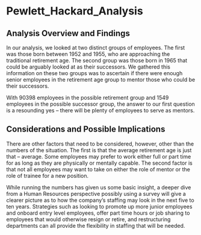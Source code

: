 # Pewlett_Hackard_Analysis

## Analysis Overview and Findings

In our analysis, we looked at two distinct groups of employees. The first was those born between 1952 and 1955, who are approaching the traditional retirement age. The second group was those born in 1965 that could be arguably looked at as their successors. We gathered this information on these two groups was to ascertain if there were enough senior employees in the retirement age group to mentor those who could be their successors. 

With 90398 employees in the possible retirement group and 1549 employees in the possible successor group, the answer to our first question is a resounding yes – there will be plenty of employees to serve as mentors. 

## Considerations and Possible Implications

There are other factors that need to be considered, however, other than the numbers of the situation. The first is that the average retirement age is just that – average. Some employees may prefer to work either full or part time for as long as they are physically or mentally capable. The second factor is that not all employees may want to take on either the role of mentor or the role of trainee for a new position.

While running the numbers has given us some basic insight, a deeper dive from a Human Resources perspective possibly using a survey will give a clearer picture as to how the company’s staffing may look in the next five to ten years. Strategies such as looking to promote up more junior employees and onboard entry level employees, offer part time hours or job sharing to employees that would otherwise resign or retire, and restructuring departments can all provide the flexibility in staffing that will be needed.
